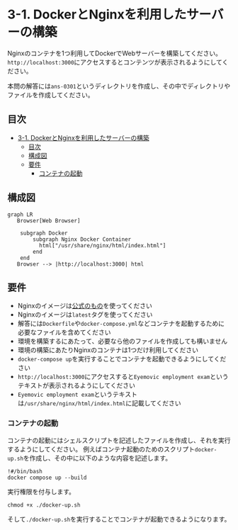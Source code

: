 # 3-1. DockerとNginxを利用したサーバーの構築

Nginxのコンテナを1つ利用してDockerでWebサーバーを構築してください。
`http://localhost:3000`にアクセスするとコンテンツが表示されるようにしてください。

本問の解答には`ans-0301`というディレクトリを作成し、その中でディレクトリやファイルを作成してください。

## 目次
- [3-1. DockerとNginxを利用したサーバーの構築](#3-1-dockerとnginxを利用したサーバーの構築)
  - [目次](#目次)
  - [構成図](#構成図)
  - [要件](#要件)
    - [コンテナの起動](#コンテナの起動)


## 構成図
```mermaid
graph LR
   Browser[Web Browser]

    subgraph Docker
        subgraph Nginx Docker Container
          html["/usr/share/nginx/html/index.html"]
        end
    end
   Browser --> |http://localhost:3000| html
```

## 要件
- Nginxのイメージは[公式のもの](https://hub.docker.com/_/nginx)を使ってください
- Nginxのイメージは`latest`タグを使ってください
- 解答には`Dockerfile`や`docker-compose.yml`などコンテナを起動するために必要なファイルを含めてください
- 環境を構築するにあたって、必要なら他のファイルを作成しても構いません
- 環境の構築にあたりNginxのコンテナは1つだけ利用してください
- `docker-compose up`を実行することでコンテナを起動できるようにしてください
- `http://localhost:3000`にアクセスすると`Eyemovic employment exam`というテキストが表示されるようにしてください
- `Eyemovic employment exam`というテキストは`/usr/share/nginx/html/index.html`に記載してください

### コンテナの起動
コンテナの起動にはシェルスクリプトを記述したファイルを作成し、それを実行するようにしてください。
例えばコンテナ起動のためのスクリプト`docker-up.sh`を作成し、その中に以下のような内容を記述します。

```
!#/bin/bash
docker compose up --build
```

実行権限を付与します。
```
chmod +x ./docker-up.sh
```

そして`./docker-up.sh`を実行することでコンテナが起動できるようになります。